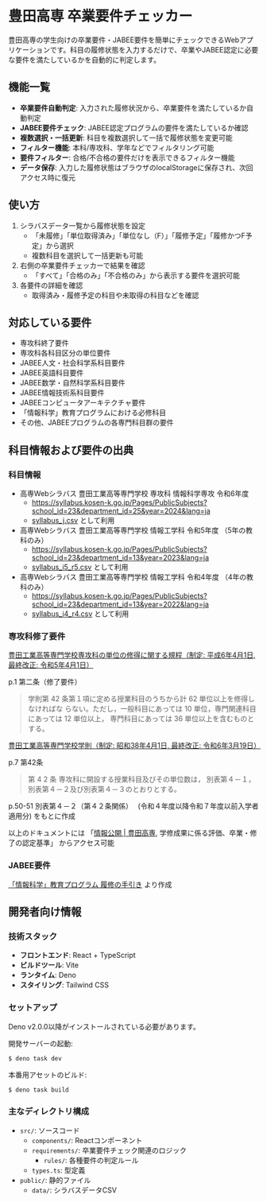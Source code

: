 # 豊田高専 卒業要件チェッカー

豊田高専の学生向けの卒業要件・JABEE要件を簡単にチェックできるWebアプリケーションです。科目の履修状態を入力するだけで、卒業やJABEE認定に必要な要件を満たしているかを自動的に判定します。

## 機能一覧

- **卒業要件自動判定**: 入力された履修状況から、卒業要件を満たしているか自動判定
- **JABEE要件チェック**: JABEE認定プログラムの要件を満たしているか確認
- **複数選択・一括更新**: 科目を複数選択して一括で履修状態を変更可能
- **フィルター機能**: 本科/専攻科、学年などでフィルタリング可能
- **要件フィルター**: 合格/不合格の要件だけを表示できるフィルター機能
- **データ保存**: 入力した履修状態はブラウザのlocalStorageに保存され、次回アクセス時に復元

## 使い方

1. シラバスデータ一覧から履修状態を設定
   - 「未履修」「単位取得済み」「単位なし（F）」「履修予定」「履修かつF予定」から選択
   - 複数科目を選択して一括更新も可能
2. 右側の卒業要件チェッカーで結果を確認
   - 「すべて」「合格のみ」「不合格のみ」から表示する要件を選択可能
3. 各要件の詳細を確認
   - 取得済み・履修予定の科目や未取得の科目などを確認

## 対応している要件

- 専攻科終了要件
- 専攻科各科目区分の単位要件
- JABEE人文・社会科学系科目要件
- JABEE英語科目要件
- JABEE数学・自然科学系科目要件
- JABEE情報技術系科目要件
- JABEEコンピュータアーキテクチャ要件
- 「情報科学」教育プログラムにおける必修科目
- その他、JABEEプログラムの各専門科目群の要件

## 科目情報および要件の出典
### 科目情報
- 高専Webシラバス 豊田工業高等専門学校 専攻科 情報科学専攻 令和6年度
  - https://syllabus.kosen-k.go.jp/Pages/PublicSubjects?school_id=23&department_id=25&year=2024&lang=ja
  - [syllabus_j.csv](./public/data/syllabus_j.csv) として利用
- 高専Webシラバス 豊田工業高等専門学校 情報工学科 令和5年度 （5年の教科のみ）
  - https://syllabus.kosen-k.go.jp/Pages/PublicSubjects?school_id=23&department_id=13&year=2023&lang=ja
  - [syllabus_i5_r5.csv](./public/data/syllabus_i5_r5.csv) として利用
- 高専Webシラバス 豊田工業高等専門学校 情報工学科 令和4年度 （4年の教科のみ）
  - https://syllabus.kosen-k.go.jp/Pages/PublicSubjects?school_id=23&department_id=13&year=2022&lang=ja
  - [syllabus_i4_r4.csv](./public/data/syllabus_i4_r4.csv) として利用
  
### 専攻科修了要件
[豊田工業高等専門学校専攻科の単位の修得に関する規程（制定: 平成6年4月1日, 最終改正: 令和5年4月1日）](https://www.toyota-ct.ac.jp/wp/wp-content/uploads/2024/05/1e4fa6f1cc1d9371b03d5cf6a0c88648.pdf)

p.1 第二条（修了要件）
> 学則第 42 条第１項に定める授業科目のうちから計 62 単位以上を修得しなければな
らない。ただし，一般科目にあっては 10 単位，専門関連科目にあっては 12 単位以上，
専門科目にあっては 36 単位以上を含むものとする。


[豊田工業高等専門学校学則（制定: 昭和38年4月1日, 最終改正: 令和6年3月19日）](https://www.toyota-ct.ac.jp/wp/wp-content/uploads/2024/05/4345fce60604665e3b6d210ddb19ef59.pdf)

p.7 第42条
> 第 4 2 条 専攻科に開設する授業科目及びその単位数は， 別表第４－１，別表第４－２及び別表第４－３のとおりとする。

p.50-51 別表第４－２（第４２条関係）　 (令和４年度以降令和７年度以前入学者適用分) をもとに作成

以上のドキュメントには 「[情報公開 \| 豊田高専](https://www.toyota-ct.ac.jp/about/disclosure/), 学修成果に係る評価、卒業・修了の認定基準」 からアクセス可能

### JABEE要件
[「情報科学」教育プログラム 履修の手引き](https://www.ice.toyota-ct.ac.jp/JABEE/tebiki_R03_45J1.pdf) より作成

## 開発者向け情報

### 技術スタック

- **フロントエンド**: React + TypeScript
- **ビルドツール**: Vite
- **ランタイム**: Deno
- **スタイリング**: Tailwind CSS

### セットアップ

Deno v2.0.0以降がインストールされている必要があります。

開発サーバーの起動:

```bash
$ deno task dev
```

本番用アセットのビルド:

```bash
$ deno task build
```

### 主なディレクトリ構成

- `src/`: ソースコード
  - `components/`: Reactコンポーネント
  - `requirements/`: 卒業要件チェック関連のロジック
    - `rules/`: 各種要件の判定ルール
  - `types.ts`: 型定義
- `public/`: 静的ファイル
  - `data/`: シラバスデータCSV
